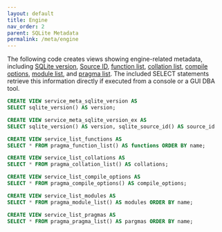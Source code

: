 ```yaml
---
layout: default
title: Engine
nav_order: 2
parent: SQLite Metadata
permalink: /meta/engine
---
```


The following code creates views showing engine-related metadata, including [SQLite version][], [Source ID][], [function list][], [collation list][], [compile options][], [module list][], and [pragma list][]. The included SELECT statements retrieve this information directly if executed from a console or a GUI DBA tool.

~~~sql
CREATE VIEW service_meta_sqlite_version AS
SELECT sqlite_version() AS version;

CREATE VIEW service_meta_sqlite_version_ex AS
SELECT sqlite_version() AS version, sqlite_source_id() AS source_id

CREATE VIEW service_list_functions AS
SELECT * FROM pragma_function_list() AS functions ORDER BY name;

CREATE VIEW service_list_collations AS
SELECT * FROM pragma_collation_list() AS collations;

CREATE VIEW service_list_compile_options AS
SELECT * FROM pragma_compile_options() AS compile_options;

CREATE VIEW service_list_modules AS
SELECT * FROM pragma_module_list() AS modules ORDER BY name;

CREATE VIEW service_list_pragmas AS
SELECT * FROM pragma_pragma_list() AS pargmas ORDER BY name;
~~~


<!-- References -->

[SQLite version]: https://sqlite.org/lang_corefunc.html#sqlite_version
[Source ID]: https://www.sqlite.org/lang_corefunc.html#sqlite_source_id
[function list]: https://sqlite.org/pragma.html#pragma_function_list
[collation list]: https://sqlite.org/pragma.html#pragma_collation_list
[compile options]: https://sqlite.org/pragma.html#pragma_compile_options
[module list]: https://sqlite.org/pragma.html#pragma_module_list
[pragma list]: https://sqlite.org/pragma.html#pragma_pragma_list
